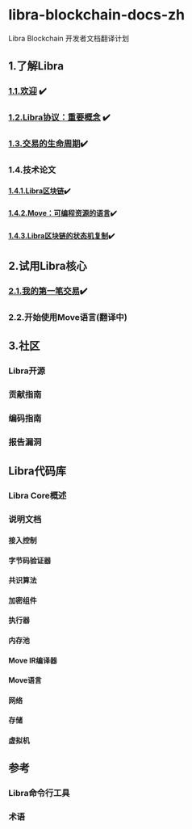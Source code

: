 # libra-blockchain-docs-zh
Libra Blockchain 开发者文档翻译计划

## 1.了解Libra
### [1.1.欢迎](./libra-developer-docs/1-1-欢迎.md) ✔️
### [1.2.Libra协议：重要概念](./libra-developer-docs/1-2-Libra协议：重要概念.md) ✔️
### [1.3.交易的生命周期](./libra-developer-docs/1-3-交易的生命周期.md)✔️
### 1.4.技术论文
#### [1.4.1.Libra区块链](./libra-developer-docs/1-4-1-Libra区块链.md)✔️
#### [1.4.2.Move：可编程资源的语言](./libra-developer-docs/1-4-2-Move：可编程资源的语言.md)✔️
#### [1.4.3.Libra区块链的状态机复制](./libra-developer-docs/1-4-3-Libra区块链的状态机复制.md)✔️
## 2.试用Libra核心
### [2.1.我的第一笔交易](./libra-developer-docs/2-1-我的第一笔交易.md)✔️
### 2.2.开始使用Move语言(翻译中)

## 3.社区
### Libra开源
### 贡献指南
### 编码指南
### 报告漏洞

##  Libra代码库
### Libra Core概述
### 说明文档
#### 接入控制
#### 字节码验证器
#### 共识算法
#### 加密组件
#### 执行器
#### 内存池
#### Move IR编译器
#### Move语言
#### 网络
#### 存储
#### 虚拟机

## 参考
### Libra命令行工具
### 术语